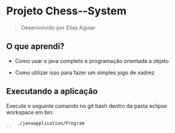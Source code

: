 # Projeto Chess--System

> Desenvolvido por Elias Aguiar

## O que aprendi?

- Como usar o java completo e programação orientada a objeto

- Como utilizar isso para fazer um simples jogo de xadrez

## Executando a aplicação

Execute o seguinte comando no git bash dentro da pasta eclipse workspace em bin:

```bash
	./javaapplication/Program
``
